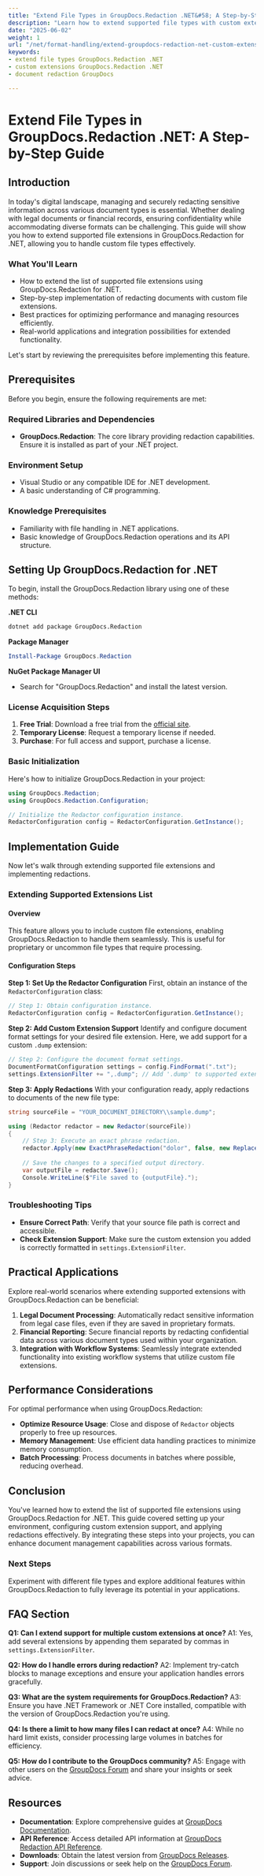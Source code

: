 ```yaml
---
title: "Extend File Types in GroupDocs.Redaction .NET&#58; A Step-by-Step Guide to Custom Extensions"
description: "Learn how to extend supported file types with custom extensions using GroupDocs.Redaction for .NET, ensuring secure document redaction across diverse formats."
date: "2025-06-02"
weight: 1
url: "/net/format-handling/extend-groupdocs-redaction-net-custom-extensions/"
keywords:
- extend file types GroupDocs.Redaction .NET
- custom extensions GroupDocs.Redaction .NET
- document redaction GroupDocs

---
```



# Extend File Types in GroupDocs.Redaction .NET: A Step-by-Step Guide

## Introduction

In today's digital landscape, managing and securely redacting sensitive information across various document types is essential. Whether dealing with legal documents or financial records, ensuring confidentiality while accommodating diverse formats can be challenging. This guide will show you how to extend supported file extensions in GroupDocs.Redaction for .NET, allowing you to handle custom file types effectively.

### What You'll Learn
- How to extend the list of supported file extensions using GroupDocs.Redaction for .NET.
- Step-by-step implementation of redacting documents with custom file extensions.
- Best practices for optimizing performance and managing resources efficiently.
- Real-world applications and integration possibilities for extended functionality.

Let's start by reviewing the prerequisites before implementing this feature.

## Prerequisites

Before you begin, ensure the following requirements are met:

### Required Libraries and Dependencies
- **GroupDocs.Redaction**: The core library providing redaction capabilities. Ensure it is installed as part of your .NET project.

### Environment Setup
- Visual Studio or any compatible IDE for .NET development.
- A basic understanding of C# programming.

### Knowledge Prerequisites
- Familiarity with file handling in .NET applications.
- Basic knowledge of GroupDocs.Redaction operations and its API structure.

## Setting Up GroupDocs.Redaction for .NET

To begin, install the GroupDocs.Redaction library using one of these methods:

**.NET CLI**
```bash
dotnet add package GroupDocs.Redaction
```

**Package Manager**
```powershell
Install-Package GroupDocs.Redaction
```

**NuGet Package Manager UI**
- Search for "GroupDocs.Redaction" and install the latest version.

### License Acquisition Steps
1. **Free Trial**: Download a free trial from the [official site](https://purchase.groupdocs.com/temporary-license/).
2. **Temporary License**: Request a temporary license if needed.
3. **Purchase**: For full access and support, purchase a license.

### Basic Initialization

Here's how to initialize GroupDocs.Redaction in your project:

```csharp
using GroupDocs.Redaction;
using GroupDocs.Redaction.Configuration;

// Initialize the Redactor configuration instance.
RedactorConfiguration config = RedactorConfiguration.GetInstance();
```

## Implementation Guide

Now let's walk through extending supported file extensions and implementing redactions.

### Extending Supported Extensions List

#### Overview
This feature allows you to include custom file extensions, enabling GroupDocs.Redaction to handle them seamlessly. This is useful for proprietary or uncommon file types that require processing.

#### Configuration Steps

**Step 1: Set Up the Redactor Configuration**
First, obtain an instance of the `RedactorConfiguration` class:

```csharp
// Step 1: Obtain configuration instance.
RedactorConfiguration config = RedactorConfiguration.GetInstance();
```

**Step 2: Add Custom Extension Support**
Identify and configure document format settings for your desired file extension. Here, we add support for a custom `.dump` extension:

```csharp
// Step 2: Configure the document format settings.
DocumentFormatConfiguration settings = config.FindFormat(".txt");
settings.ExtensionFilter += ",.dump"; // Add '.dump' to supported extensions list.
```

**Step 3: Apply Redactions**
With your configuration ready, apply redactions to documents of the new file type:

```csharp
string sourceFile = "YOUR_DOCUMENT_DIRECTORY\\sample.dump";

using (Redactor redactor = new Redactor(sourceFile))
{
    // Step 3: Execute an exact phrase redaction.
    redactor.Apply(new ExactPhraseRedaction("dolor", false, new ReplacementOptions("[redacted]")));
    
    // Save the changes to a specified output directory.
    var outputFile = redactor.Save();
    Console.WriteLine($"File saved to {outputFile}.");
}
```

### Troubleshooting Tips
- **Ensure Correct Path**: Verify that your source file path is correct and accessible.
- **Check Extension Support**: Make sure the custom extension you added is correctly formatted in `settings.ExtensionFilter`.

## Practical Applications
Explore real-world scenarios where extending supported extensions with GroupDocs.Redaction can be beneficial:

1. **Legal Document Processing**: Automatically redact sensitive information from legal case files, even if they are saved in proprietary formats.
2. **Financial Reporting**: Secure financial reports by redacting confidential data across various document types used within your organization.
3. **Integration with Workflow Systems**: Seamlessly integrate extended functionality into existing workflow systems that utilize custom file extensions.

## Performance Considerations
For optimal performance when using GroupDocs.Redaction:
- **Optimize Resource Usage**: Close and dispose of `Redactor` objects properly to free up resources.
- **Memory Management**: Use efficient data handling practices to minimize memory consumption.
- **Batch Processing**: Process documents in batches where possible, reducing overhead.

## Conclusion
You've learned how to extend the list of supported file extensions using GroupDocs.Redaction for .NET. This guide covered setting up your environment, configuring custom extension support, and applying redactions effectively. By integrating these steps into your projects, you can enhance document management capabilities across various formats.

### Next Steps
Experiment with different file types and explore additional features within GroupDocs.Redaction to fully leverage its potential in your applications.

## FAQ Section

**Q1: Can I extend support for multiple custom extensions at once?**
A1: Yes, add several extensions by appending them separated by commas in `settings.ExtensionFilter`.

**Q2: How do I handle errors during redaction?**
A2: Implement try-catch blocks to manage exceptions and ensure your application handles errors gracefully.

**Q3: What are the system requirements for GroupDocs.Redaction?**
A3: Ensure you have .NET Framework or .NET Core installed, compatible with the version of GroupDocs.Redaction you're using.

**Q4: Is there a limit to how many files I can redact at once?**
A4: While no hard limit exists, consider processing large volumes in batches for efficiency.

**Q5: How do I contribute to the GroupDocs community?**
A5: Engage with other users on the [GroupDocs Forum](https://forum.groupdocs.com/c/redaction/33) and share your insights or seek advice.

## Resources
- **Documentation**: Explore comprehensive guides at [GroupDocs Documentation](https://docs.groupdocs.com/redaction/net/).
- **API Reference**: Access detailed API information at [GroupDocs Redaction API Reference](https://reference.groupdocs.com/redaction/net).
- **Downloads**: Obtain the latest version from [GroupDocs Releases](https://releases.groupdocs.com/redaction/net/).
- **Support**: Join discussions or seek help on the [GroupDocs Forum](https://forum.groupdocs.com/c/redaction/33).

